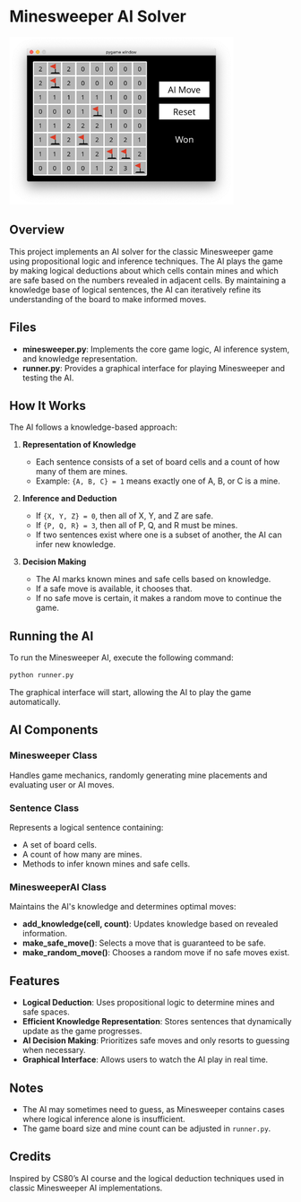 # Minesweeper AI Solver

<img src="https://github.com/apiyarali/Minesweeper-AI-Solver/blob/111318f8fcae79205fc2748444014148e3834e94/assets/images/minesweeper_card.png" alt="Minesweeper AI Game" width="400">

## Overview
This project implements an AI solver for the classic Minesweeper game using propositional logic and inference techniques. The AI plays the game by making logical deductions about which cells contain mines and which are safe based on the numbers revealed in adjacent cells. By maintaining a knowledge base of logical sentences, the AI can iteratively refine its understanding of the board to make informed moves.

## Files
- **minesweeper.py**: Implements the core game logic, AI inference system, and knowledge representation.
- **runner.py**: Provides a graphical interface for playing Minesweeper and testing the AI.

## How It Works
The AI follows a knowledge-based approach:
1. **Representation of Knowledge**
   - Each sentence consists of a set of board cells and a count of how many of them are mines.
   - Example: `{A, B, C} = 1` means exactly one of A, B, or C is a mine.

2. **Inference and Deduction**
   - If `{X, Y, Z} = 0`, then all of X, Y, and Z are safe.
   - If `{P, Q, R} = 3`, then all of P, Q, and R must be mines.
   - If two sentences exist where one is a subset of another, the AI can infer new knowledge.

3. **Decision Making**
   - The AI marks known mines and safe cells based on knowledge.
   - If a safe move is available, it chooses that.
   - If no safe move is certain, it makes a random move to continue the game.

## Running the AI
To run the Minesweeper AI, execute the following command:
```sh
python runner.py
```
The graphical interface will start, allowing the AI to play the game automatically.

## AI Components
### Minesweeper Class
Handles game mechanics, randomly generating mine placements and evaluating user or AI moves.

### Sentence Class
Represents a logical sentence containing:
- A set of board cells.
- A count of how many are mines.
- Methods to infer known mines and safe cells.

### MinesweeperAI Class
Maintains the AI's knowledge and determines optimal moves:
- **add_knowledge(cell, count)**: Updates knowledge based on revealed information.
- **make_safe_move()**: Selects a move that is guaranteed to be safe.
- **make_random_move()**: Chooses a random move if no safe moves exist.

## Features
- **Logical Deduction**: Uses propositional logic to determine mines and safe spaces.
- **Efficient Knowledge Representation**: Stores sentences that dynamically update as the game progresses.
- **AI Decision Making**: Prioritizes safe moves and only resorts to guessing when necessary.
- **Graphical Interface**: Allows users to watch the AI play in real time.

## Notes
- The AI may sometimes need to guess, as Minesweeper contains cases where logical inference alone is insufficient.
- The game board size and mine count can be adjusted in `runner.py`.

## Credits
Inspired by CS80’s AI course and the logical deduction techniques used in classic Minesweeper AI implementations.

